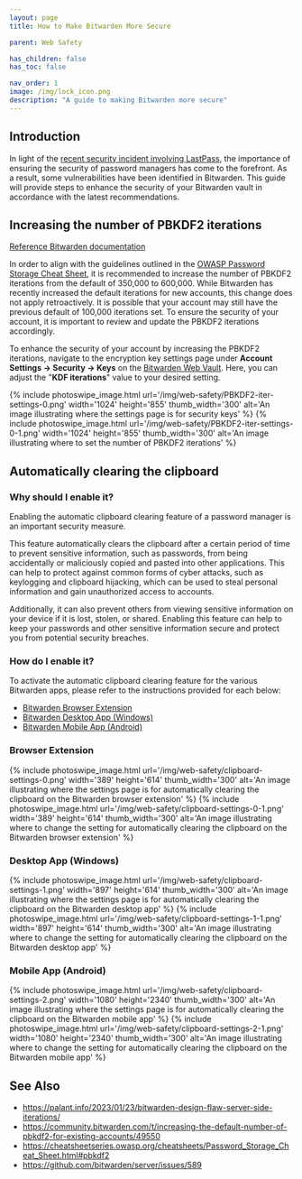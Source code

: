 ```yaml
---
layout: page
title: How to Make Bitwarden More Secure

parent: Web Safety

has_children: false
has_toc: false

nav_order: 1
image: /img/lock_icon.png
description: "A guide to making Bitwarden more secure"
---
```


## Introduction

In light of the [recent security incident involving LastPass](https://blog.lastpass.com/2022/12/notice-of-recent-security-incident/), the importance of ensuring the security of password managers has come to the forefront. As a result, some vulnerabilities have been identified in Bitwarden. This guide will provide steps to enhance the security of your Bitwarden vault in accordance with the latest recommendations.

## Increasing the number of PBKDF2 iterations

[Reference Bitwarden documentation](https://bitwarden.com/help/what-encryption-is-used/#changing-kdf-iterations)

In order to align with the guidelines outlined in the [OWASP Password Storage Cheat Sheet](https://cheatsheetseries.owasp.org/cheatsheets/Password_Storage_Cheat_Sheet.html#pbkdf2), it is recommended to increase the number of PBKDF2 iterations from the default of 350,000 to 600,000. While Bitwarden has recently increased the default iterations for new accounts, this change does not apply retroactively. It is possible that your account may still have the previous default of 100,000 iterations set. To ensure the security of your account, it is important to review and update the PBKDF2 iterations accordingly.

To enhance the security of your account by increasing the PBKDF2 iterations, navigate to the encryption key settings page under **Account Settings → Security → Keys** on the [Bitwarden Web Vault](https://vault.bitwarden.com/). Here, you can adjust the "**KDF iterations**" value to your desired setting.

<div class="pswp-gallery">
{% include photoswipe_image.html url='/img/web-safety/PBKDF2-iter-settings-0.png' width='1024' height='855' thumb_width='300' alt='An image illustrating where the settings page is for security keys' %}
{% include photoswipe_image.html url='/img/web-safety/PBKDF2-iter-settings-0-1.png' width='1024' height='855' thumb_width='300' alt='An image illustrating where to set the number of PBKDF2 iterations' %}
</div>

## Automatically clearing the clipboard

### Why should I enable it?

Enabling the automatic clipboard clearing feature of a password manager is an important security measure.

This feature automatically clears the clipboard after a certain period of time to prevent sensitive information, such as passwords, from being accidentally or maliciously copied and pasted into other applications. This can help to protect against common forms of cyber attacks, such as keylogging and clipboard hijacking, which can be used to steal personal information and gain unauthorized access to accounts.

Additionally, it can also prevent others from viewing sensitive information on your device if it is lost, stolen, or shared. Enabling this feature can help to keep your passwords and other sensitive information secure and protect you from potential security breaches.

### How do I enable it?

To activate the automatic clipboard clearing feature for the various Bitwarden apps, please refer to the instructions provided for each below:

<!-- no toc -->
- [Bitwarden Browser Extension](#browser-extension)
- [Bitwarden Desktop App (Windows)](#desktop-app-windows)
- [Bitwarden Mobile App (Android)](#mobile-app-android)

### Browser Extension

<div class="pswp-gallery">
{% include photoswipe_image.html url='/img/web-safety/clipboard-settings-0.png' width='389' height='614' thumb_width='300' alt='An image illustrating where the settings page is for automatically clearing the clipboard on the Bitwarden browser extension' %}
{% include photoswipe_image.html url='/img/web-safety/clipboard-settings-0-1.png' width='389' height='614' thumb_width='300' alt='An image illustrating where to change the setting for automatically clearing the clipboard on the Bitwarden browser extension' %}
</div>

### Desktop App (Windows)

<div class="pswp-gallery">
{% include photoswipe_image.html url='/img/web-safety/clipboard-settings-1.png' width='897' height='614' thumb_width='300' alt='An image illustrating where the settings page is for automatically clearing the clipboard on the Bitwarden desktop app' %}
{% include photoswipe_image.html url='/img/web-safety/clipboard-settings-1-1.png' width='897' height='614' thumb_width='300' alt='An image illustrating where to change the setting for automatically clearing the clipboard on the Bitwarden desktop app' %}
</div>

### Mobile App (Android)

<div class="pswp-gallery">
{% include photoswipe_image.html url='/img/web-safety/clipboard-settings-2.png' width='1080' height='2340' thumb_width='300' alt='An image illustrating where the settings page is for automatically clearing the clipboard on the Bitwarden mobile app' %}
{% include photoswipe_image.html url='/img/web-safety/clipboard-settings-2-1.png' width='1080' height='2340' thumb_width='300' alt='An image illustrating where to change the setting for automatically clearing the clipboard on the Bitwarden mobile app' %}
</div>

## See Also

- <https://palant.info/2023/01/23/bitwarden-design-flaw-server-side-iterations/>
- <https://community.bitwarden.com/t/increasing-the-default-number-of-pbkdf2-for-existing-accounts/49550>
- <https://cheatsheetseries.owasp.org/cheatsheets/Password_Storage_Cheat_Sheet.html#pbkdf2>
- <https://github.com/bitwarden/server/issues/589>
